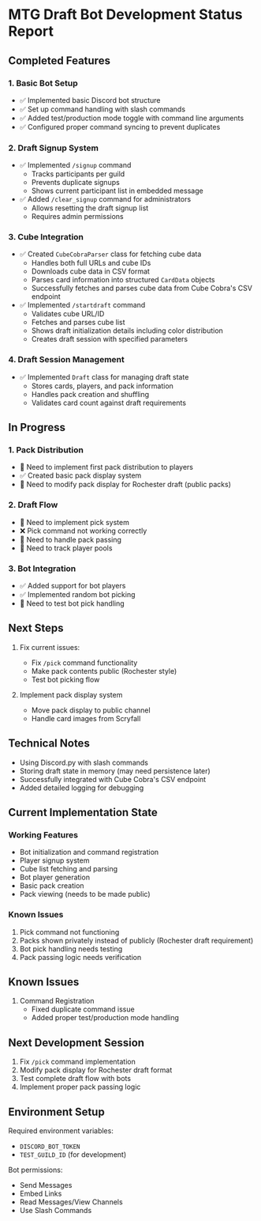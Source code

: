 # MTG Draft Bot Development Status Report

## Completed Features

### 1. Basic Bot Setup
- ✅ Implemented basic Discord bot structure
- ✅ Set up command handling with slash commands
- ✅ Added test/production mode toggle with command line arguments
- ✅ Configured proper command syncing to prevent duplicates

### 2. Draft Signup System
- ✅ Implemented `/signup` command
  - Tracks participants per guild
  - Prevents duplicate signups
  - Shows current participant list in embedded message
- ✅ Added `/clear_signup` command for administrators
  - Allows resetting the draft signup list
  - Requires admin permissions

### 3. Cube Integration
- ✅ Created `CubeCobraParser` class for fetching cube data
  - Handles both full URLs and cube IDs
  - Downloads cube data in CSV format
  - Parses card information into structured `CardData` objects
  - Successfully fetches and parses cube data from Cube Cobra's CSV endpoint
- ✅ Implemented `/startdraft` command
  - Validates cube URL/ID
  - Fetches and parses cube list
  - Shows draft initialization details including color distribution
  - Creates draft session with specified parameters

### 4. Draft Session Management
- ✅ Implemented `Draft` class for managing draft state
  - Stores cards, players, and pack information
  - Handles pack creation and shuffling
  - Validates card count against draft requirements

## In Progress

### 1. Pack Distribution
- 🔄 Need to implement first pack distribution to players
- ✅ Created basic pack display system
- 🔄 Need to modify pack display for Rochester draft (public packs)

### 2. Draft Flow
- 🔄 Need to implement pick system
- ❌ Pick command not working correctly
- 🔄 Need to handle pack passing
- 🔄 Need to track player pools

### 3. Bot Integration
- ✅ Added support for bot players
- ✅ Implemented random bot picking
- 🔄 Need to test bot pick handling

## Next Steps

1. Fix current issues:
   - Fix `/pick` command functionality
   - Make pack contents public (Rochester style)
   - Test bot picking flow

1. Implement pack display system
   - Move pack display to public channel
   - Handle card images from Scryfall

## Technical Notes

- Using Discord.py with slash commands
- Storing draft state in memory (may need persistence later)
- Successfully integrated with Cube Cobra's CSV endpoint
- Added detailed logging for debugging

## Current Implementation State

### Working Features
- Bot initialization and command registration
- Player signup system
- Cube list fetching and parsing
- Bot player generation
- Basic pack creation
- Pack viewing (needs to be made public)

### Known Issues
1. Pick command not functioning
2. Packs shown privately instead of publicly (Rochester draft requirement)
3. Bot pick handling needs testing
4. Pack passing logic needs verification

## Known Issues

1. Command Registration
   - Fixed duplicate command issue
   - Added proper test/production mode handling

## Next Development Session
1. Fix `/pick` command implementation
2. Modify pack display for Rochester draft format
3. Test complete draft flow with bots
4. Implement proper pack passing logic

## Environment Setup

Required environment variables:
- `DISCORD_BOT_TOKEN`
- `TEST_GUILD_ID` (for development)

Bot permissions:
- Send Messages
- Embed Links
- Read Messages/View Channels
- Use Slash Commands 
